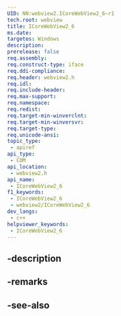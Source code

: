```yaml
---
UID: NN:webview2.ICoreWebView2_6~r1
tech.root: webview
title: ICoreWebView2_6
ms.date: 
targetos: Windows
description: 
prerelease: false
req.assembly: 
req.construct-type: iface
req.ddi-compliance: 
req.header: webview2.h
req.idl: 
req.include-header: 
req.max-support: 
req.namespace: 
req.redist: 
req.target-min-winverclnt: 
req.target-min-winversvr: 
req.target-type: 
req.unicode-ansi: 
topic_type:
 - apiref
api_type:
 - COM
api_location:
 - webview2.h
api_name:
 - ICoreWebView2_6
f1_keywords:
 - ICoreWebView2_6
 - webview2/ICoreWebView2_6
dev_langs:
 - c++
helpviewer_keywords:
 - ICoreWebView2_6
---
```


## -description

## -remarks

## -see-also

